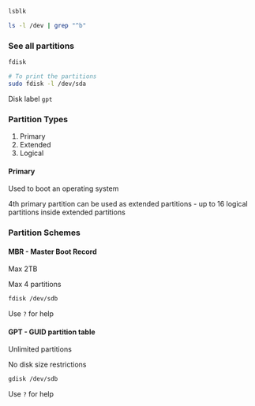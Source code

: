 ```bash
lsblk

ls -l /dev | grep "^b"
```

### See all partitions

```bash
fdisk

# To print the partitions
sudo fdisk -l /dev/sda
```

Disk label `gpt` 

### Partition Types

1. Primary 
2. Extended
3. Logical

#### Primary

Used to boot an operating system

4th primary partition can be used as extended partitions - up to 16 logical partitions inside extended partitions

### Partition Schemes

#### MBR - Master Boot Record

Max 2TB

Max 4 partitions

```bash
fdisk /dev/sdb
```

Use `?` for help

#### GPT - GUID partition table

Unlimited partitions

No disk size restrictions

```bash
gdisk /dev/sdb
```

Use `?` for help

#### 